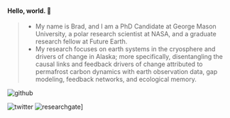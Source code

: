 <!--### Hi there 👋
-->
<!--
**bradleygay/bradleygay** is a ✨ _special_ ✨ repository because its `README.md` (this file) appears on your GitHub profile.
Here are some ideas to get you started:
- 🔭 I’m currently working on ...
- 🌱 I’m currently learning ...
- 👯 I’m looking to collaborate on ...
- 🤔 I’m looking for help with ...
- 💬 Ask me about ...
- 📫 How to reach me: ...
- 😄 Pronouns: ...
- ⚡ Fun fact: ...
-->
#### Hello, world. 👋

> - My name is Brad, and I am a PhD Candidate at George Mason University, a polar research scientist at NASA, and a graduate research fellow at Future Earth.
> - My research focuses on earth systems in the cryosphere and drivers of change in Alaska; more specifically, disentangling the causal links and feedback drivers of change attributed to permafrost carbon dynamics with earth observation data, gap modeling, feedback networks, and ecological memory.
<!--
![<Badge Name>](https://img.shields.io/badge/<Badge Text>-<Background Color>?style=for-the-badge&logo=<Icon Name>&logoColor=<Logo Color>)
![github](https://img.shields.io/badge/GitHub-000000?style=for-the-badge&logo=GitHub&logoColor=white)
-->
![github](https://img.shields.io/github/followers/bradleygay?color=555555&label=Github&logo=Github&style=plastic)
<!--![twitter](https://img.shields.io/endpoint?url=https%3A%2F%2Ftwitter.com%2Fgeocryoai%3D?style=plastic&logo=appveyor)
-->
![twitter](https://img.shields.io/twitter/url?style=social&url=https%3A%2F%2Ftwitter.com%2Fgeocryoai%3D)
![researchgate](https://img.shields.io/endpoint?url=https%3A%2F%2Fbit.ly%2F3uvCXT8%3D?style=plastic&logo=appveyor)]
